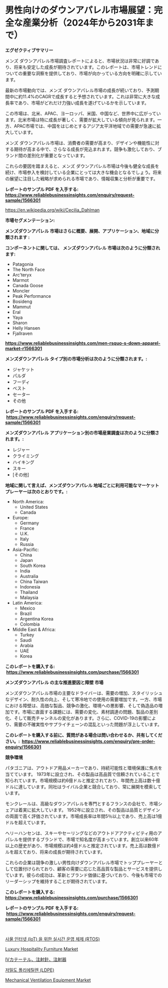 <p><h1>男性向けのダウンアパレル市場展望：完全な産業分析（2024年から2031年まで）</h1></p><p><strong>エグゼクティブサマリー</strong></p>
<p><p>メンズ ダウンアパレル市場調査レポートによると、市場状況は非常に好調であり、将来も安定した成長が期待されています。このレポートは、市場トレンドについての重要な洞察を提供しており、市場が向かっている方向を明確に示しています。</p><p>最新の市場動向では、メンズ ダウンアパレル市場の成長が続いており、予測期間中に約11.4%のCAGRで成長すると予想されています。これは非常に大きな成長率であり、市場がどれだけ力強い成長を遂げているかを示しています。</p><p>この市場は、北米、APAC、ヨーロッパ、米国、中国など、世界中に広がっています。北米市場は特に成長が著しく、需要が拡大している傾向が見られます。一方、APAC市場では、中国をはじめとするアジア太平洋地域での需要が急速に拡大しています。</p><p>メンズ ダウンアパレル市場は、消費者の需要が高まり、デザインや機能性に対する期待が高まる中で、さらなる成長が見込まれます。競争も激化しており、ブランド間の差別化が重要となっています。</p><p>これらの要因を踏まえると、メンズ ダウンアパレル市場は今後も健全な成長を続け、市場参入を検討している企業にとっては大きな機会となるでしょう。将来の展望に注目した戦略が求められる市場であり、情報収集と分析が重要です。</p></p>
<p><strong>レポートのサンプル PDF を入手する: <a href="https://www.reliablebusinessinsights.com/enquiry/request-sample/1566301">https://www.reliablebusinessinsights.com/enquiry/request-sample/1566301</a></strong></p>
<p><a href="https://en.wikipedia.org/wiki/Cecilia_Dahlman">https://en.wikipedia.org/wiki/Cecilia_Dahlman</a></p>
<p><strong>市場セグメンテーション:</strong></p>
<p><strong> メンズダウンアパレル 市場はさらに概要、展開、アプリケーション、地域に分類されます :</strong></p>
<p><strong>コンポーネントに関しては、 メンズダウンアパレル 市場は次のように分類されます: &nbsp;</strong></p>
<p><ul><li>Patagonia</li><li>The North Face</li><li>Arc'teryx</li><li>Marmot</li><li>Canada Goose</li><li>Moncler</li><li>Peak Performance</li><li>Bosideng</li><li>Mammut</li><li>Eral</li><li>Yaya</li><li>Sharon</li><li>Helly Hansen</li><li>Fjallraven</li></ul></p>
<p><strong><a href="https://www.reliablebusinessinsights.com/men-rsquo-s-down-apparel-market-r1566301">https://www.reliablebusinessinsights.com/men-rsquo-s-down-apparel-market-r1566301</a></strong></p>
<p><strong> メンズダウンアパレル タイプ別の市場分析は次のように分類されます。:</strong></p>
<p><ul><li>ジャケット</li><li>パルダ</li><li>フーディ</li><li>ベスト</li><li>セーター</li><li>その他</li></ul></p>
<p><strong>レポートのサンプル PDF を入手する: &nbsp;<a href="https://www.reliablebusinessinsights.com/enquiry/request-sample/1566301">https://www.reliablebusinessinsights.com/enquiry/request-sample/1566301</a></strong></p>
<p><strong> メンズダウンアパレル アプリケーション別の市場産業調査は次のように分類されます。:</strong></p>
<p><ul><li>レジャー</li><li>クライミング</li><li>ハイキング</li><li>スキー</li><li>[その他]</li></ul></p>
<p><strong>地域に関して言えば、メンズダウンアパレル 地域ごとに利用可能なマーケットプレーヤーは次のとおりです。:</strong></p>
<p><ul>
    <li>
        North America:
        <ul>
            <li>United States</li>
            <li>Canada</li>
        </ul>
    </li>
    <li>
        Europe:
        <ul>
            <li>Germany</li>
            <li>France</li>
            <li>U.K.</li>
            <li>Italy</li>
            <li>Russia</li>
        </ul>
    </li>
    <li>
        Asia-Pacific:
        <ul>
            <li>China</li>
            <li>Japan</li>
            <li>South Korea</li>
            <li>India</li>
            <li>Australia</li>
            <li>China Taiwan</li>
            <li>Indonesia</li>
            <li>Thailand</li>
            <li>Malaysia</li>
        </ul>
    </li>
    <li>
        Latin America:
        <ul>
            <li>Mexico</li>
            <li>Brazil</li>
            <li>Argentina Korea</li>
            <li>Colombia</li>
        </ul>
    </li>
    <li>
        Middle East & Africa:
        <ul>
            <li>Turkey</li>
            <li>Saudi</li>
            <li>Arabia</li>
            <li>UAE</li>
            <li>Korea</li>
        </ul>
    </li>
    </ul></p>
<p><strong>このレポートを購入する: &nbsp;<a href="https://www.reliablebusinessinsights.com/purchase/1566301">https://www.reliablebusinessinsights.com/purchase/1566301</a></strong></p>
<p><strong>メンズダウンアパレル の主な推進要因と障壁 市場</strong></p>
<p><p>メンズダウンアパレル市場の主要なドライバーは、需要の増加、スタイリッシュなデザイン、耐久性の向上、そして寒冷地での使用の需要増加です。一方、市場における障壁は、高価な製品、競争の激化、環境への悪影響、そして偽造品の増加です。市場に直面する課題には、需要の変化、素材調達の問題、製品の差別化、そして販売チャンネルの変化があります。さらに、COVID-19の影響により、需要の不確実性やサプライチェーンの混乱といった問題が浮上しています。</p></p>
<p><strong>このレポートを購入する前に、質問がある場合は問い合わせるか、共有してください。:&nbsp; <a href="https://www.reliablebusinessinsights.com/enquiry/pre-order-enquiry/1566301">https://www.reliablebusinessinsights.com/enquiry/pre-order-enquiry/1566301</a></strong></p>
<p><strong>競争環境</strong></p>
<p><p>パタゴニアは、アウトドア用品メーカーであり、持続可能性と環境保護に焦点を当てています。 1973年に設立され、その製品は高品質で信頼されていることで知られています。市場規模は約6億ドルと推定されており、年間売上高は数十億ドルに達しています。同社はライバル企業と競合しており、常に展開を模索しています。</p><p>モンクレールは、高級なダウンアパレルを専門とするフランスの会社で、市場シェアは着実に拡大しています。 1952年に設立され、その製品は品質とデザインの両面で高く評価されています。市場成長率は年間5％以上であり、売上高は1億ドルを超えています。</p><p>ヘリーハンセンは、スキーやセーリングなどのアウトドアアクティビティ用のアパレルを提供するブランドで、市場で知名度が高まっています。創立以来60年以上の歴史があり、市場規模は約4億ドルと推定されています。売上高は数億ドルを超えており、将来の成長が期待されています。</p><p>これらの企業は競争の激しい男性向けダウンアパレル市場でトッププレーヤーとして位置付けられており、顧客の需要に応じた高品質な製品とサービスを提供しています。彼らの成功は、革新とブランド価値に基づいており、今後も市場でのリーダーシップを維持することが期待されています。</p></p>
<p><strong>このレポートを購入する: &nbsp; <a href="https://www.reliablebusinessinsights.com/purchase/1566301">https://www.reliablebusinessinsights.com/purchase/1566301</a></strong></p>
<p><strong>レポートのサンプル PDF を入手する: &nbsp;<a href="https://www.reliablebusinessinsights.com/enquiry/request-sample/1566301">https://www.reliablebusinessinsights.com/enquiry/request-sample/1566301</a></strong><strong></strong></p>
<p>&nbsp;</p>
<p><p><a href="https://github.com/JackieFauhey9089475/Market-Research-Report-List-2/blob/main/7649236144879.md">사물 인터넷 (IoT) 을 위한 실시간 운영 체제 (RTOS)</a></p><p><a href="https://issuu.com/reportprime-2/docs/luxury-hospitality-furniture-market-size-2030.pptx">Luxury Hospitality Furniture Market</a></p><p><a href="https://github.com/RudyBoyer2017/Market-Research-Report-List-1/blob/main/7750773138738.md">IVカテーテル、注射針、注射器</a></p><p><a href="https://github.com/chupp85/Market-Research-Report-List-1/blob/main/9524078144880.md">저밀도 폴리에틸렌 (LDPE)</a></p><p><a href="https://issuu.com/reportprime-2/docs/mechanical-ventilation-equipment-market-size-2030.">Mechanical Ventilation Equipment Market</a></p></p>